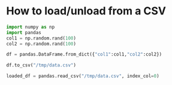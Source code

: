 # How to load/unload from a CSV


```python
import numpy as np
import pandas
col1 = np.random.rand(100)
col2 = np.random.rand(100)

df = pandas.DataFrame.from_dict({"col1":col1,"col2":col2})

df.to_csv("/tmp/data.csv")

loaded_df = pandas.read_csv("/tmp/data.csv", index_col=0)

```
